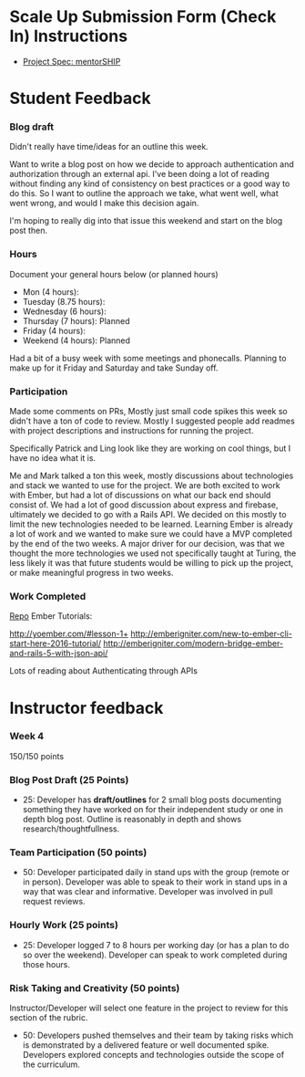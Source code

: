 # Scale Up Submission Form (Check In) Instructions

- [Project Spec: mentorSHIP](https://github.com/turingschool/lesson_plans/blob/master/ruby_04-apis_and_scalability/mentorSHIP_project.markdown)

# Student Feedback

### Blog draft

Didn't really have time/ideas for an outline this week.

Want to write a blog post on how we decide to approach authentication and authorization through an external api. I've been doing a lot of reading without finding any kind of consistency on best practices or a good way to do this. So I want to outline the approach we take, what went well, what went wrong, and would I make this decision again.

I'm hoping to really dig into that issue this weekend and start on the blog post then.

### Hours

Document your general hours below (or planned hours)

- Mon (4 hours):
- Tuesday (8.75 hours):
- Wednesday (6 hours):
- Thursday (7 hours): Planned
- Friday (4 hours):
- Weekend (4 hours): Planned

Had a bit of a busy week with some meetings and phonecalls. Planning to make up for it Friday and Saturday and take Sunday off.

### Participation

Made some comments on PRs, Mostly just small code spikes this week so didn't have a ton of code to review.
Mostly I suggested people add readmes with project descriptions and instructions for running the project.

Specifically Patrick and Ling look like they are working on cool things, but I have no idea what it is.

Me and Mark talked a ton this week, mostly discussions about technologies and stack we wanted to use for the project.
We are both excited to work with Ember, but had a lot of discussions on what our back end should consist of.
We had a lot of good discussion about express and firebase, ultimately we decided to go with a Rails API. We decided on
this mostly to limit the new technologies needed to be learned. Learning Ember is already a lot of work and we wanted to make sure we could have a MVP completed by the end of the two weeks. A major driver for our decision, was that we thought the more technologies we used not specifically taught at Turing, the less likely it was that future students would be willing to pick up the project, or make meaningful progress in two weeks.

### Work Completed

[Repo](https://github.com/turingMentorSHIP/MentorSHIP-API)
Ember Tutorials:

http://yoember.com/#lesson-1+
http://emberigniter.com/new-to-ember-cli-start-here-2016-tutorial/
http://emberigniter.com/modern-bridge-ember-and-rails-5-with-json-api/

Lots of reading about Authenticating through APIs

# Instructor feedback

### Week 4

150/150 points

### Blog Post Draft (25 Points)  

  * 25: Developer has **draft/outlines** for 2 small blog posts documenting something they have worked on for their independent study or one in depth blog post. Outline is reasonably in depth and shows research/thoughtfullness.

### Team Participation (50 points)

  * 50: Developer participated daily in stand ups with the group (remote or in person). Developer was able to speak to their work in stand ups in a way that was clear and informative. Developer was involved in pull request reviews.

### Hourly Work (25 points)

  * 25: Developer logged 7 to 8 hours per working day (or has a plan to do so over the weekend). Developer can speak to work completed during those hours.

### Risk Taking and Creativity (50 points)

Instructor/Developer will select one feature in the project to review for this section of the rubric.

  * 50: Developers pushed themselves and their team by taking risks which is demonstrated by a delivered feature or well documented spike. Developers explored concepts and technologies outside the scope of the curriculum.
